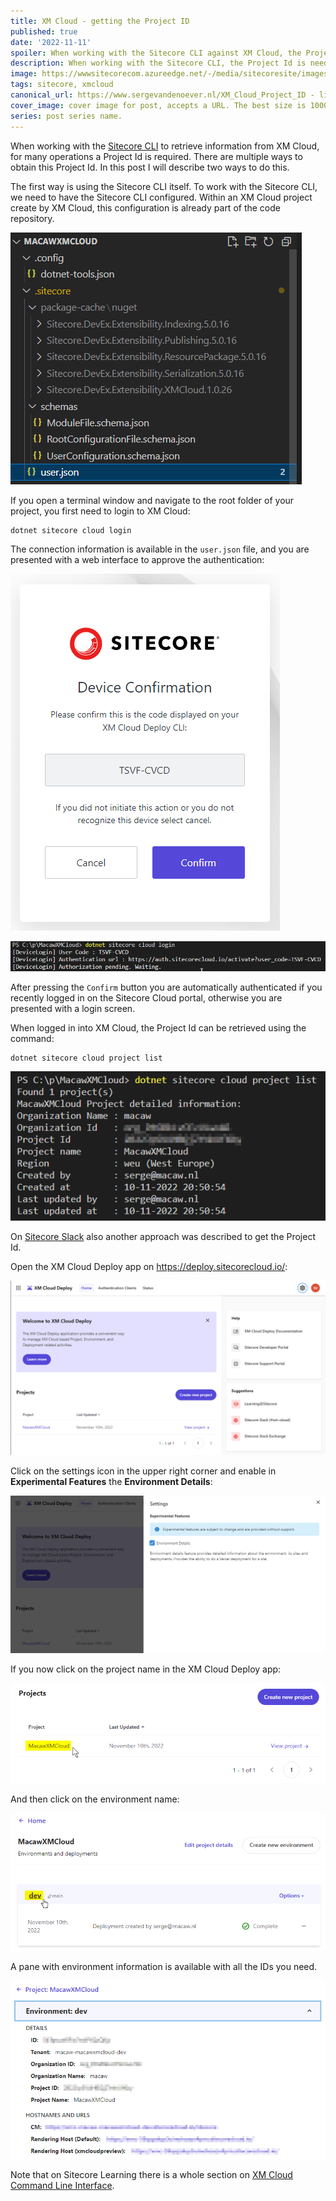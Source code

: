 ```yaml
---
title: XM Cloud - getting the Project ID
published: true
date: '2022-11-11'
spoiler: When working with the Sitecore CLI against XM Cloud, the Project Id is needed as a parameter. There are multiple ways to retrieve this Project Id. 
description: When working with the Sitecore CLI, the Project Id is needed as a parameter. There are multiple ways to retrieve this Project Id.
image: https://wwwsitecorecom.azureedge.net/-/media/sitecoresite/images/home/products/xm-cloud/xm-cloud-hero-960-720pxxl.jpg
tags: sitecore, xmcloud
canonical_url: https://www.sergevandenoever.nl/XM_Cloud_Project_ID - link for the canonical version of the content
cover_image: cover image for post, accepts a URL. The best size is 1000 x 420.
series: post series name.
---
```


When working with the [Sitecore CLI](https://doc.sitecore.com/xmc/en/developers/xm-cloud/sitecore-command-line-interface.html) to retrieve information from XM Cloud, for many operations a Project Id is required. There are multiple ways to obtain this Project Id. In this post I will describe two ways to do this.

The first way is using the Sitecore CLI itself. To work with the Sitecore CLI, we need to have the Sitecore CLI configured. Within an XM Cloud project create by XM Cloud, this configuration is already part of the code repository.

![All configuration files for the Sitecore CLI](XM_Cloud_Project_ID/r5o21amc5215.png)

If you open a terminal window and navigate to the root folder of your project, you first need to login to XM Cloud:

```
dotnet sitecore cloud login
```

The connection information is available in the `user.json` file, and you are presented with a web interface to approve the authentication:

![](XM_Cloud_Project_ID/r5o25amc5255.png)

![](XM_Cloud_Project_ID/r5o26amc5265.png)

After pressing the `Confirm` button you are automatically authenticated if you recently logged in on the Sitecore Cloud portal, otherwise you are presented with a login screen.

When logged in into XM Cloud, the Project Id can be retrieved using the command:

```
dotnet sitecore cloud project list
```

![](XM_Cloud_Project_ID/r5o30amc5305.png)

On [Sitecore Slack](https://sitecore.chat) also another approach was described to get the Project Id. 

Open the XM Cloud Deploy app on https://deploy.sitecorecloud.io/:

![](XM_Cloud_Project_ID/r5o33amc5335.png)

Click on the settings icon in the upper right corner and enable in **Experimental Features** the **Environment Details**:

![](XM_Cloud_Project_ID/r5o35amc5355.png)

If you now click on the project name in the XM Cloud Deploy app:

![](XM_Cloud_Project_ID/r5o42amc5425.png)

And then click on the environment name:

![](XM_Cloud_Project_ID/r5o43amc5435.png)

A pane with environment information is available with all the IDs you need.

![](XM_Cloud_Project_ID/r5o47amc5475.png)

Note that on Sitecore Learning there is a whole section on [XM Cloud Command Line Interface](https://learning.sitecore.com/learn/course/1037/xm-cloud-command-line-interface-cli;lp=36).